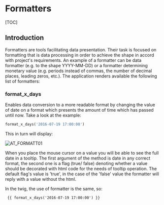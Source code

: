 # Formatters  

[TOC]

## Introduction  

Formatters are tools facilitating data presentation. Their task is focused on formatting that is data processing in order to achieve the shape in accord with project's requirements. An example of a formatter can be data formatter (e.g. to the shape YYYY-MM-DD) or a formatter determining monetary value (e.g. periods instead of commas, the number of decimal places, leading zeros, etc.). The application renders available the following list of formatters:

### format_x_days  

Enables data conversion to a more readable format by changing the value of date on a format which presents the amount of time which has passed until now. Take a look at the example:

```php 
format_x_days('2016-07-19 17:00:00')
```

This in turn will display:

![AT_FORMATT01](../img/docs/services/formatters/AT_FORMATT01.png)
  
When you place the mouse cursor on a value you will be able to see the full date in a tooltip. The first argument of the method is date in any correct format, the second one is a flag (true/ false) denoting whether a value should be decorated with html code for the needs of tooltip operation. The default flag's value is 'true', in the case of the 'false' value the formatter will reply with a value without the html.

In the twig, the use of formatter is the same, so:
    
```twig    
 {{ format_x_days('2016-07-19 17:00:00') }}
```
